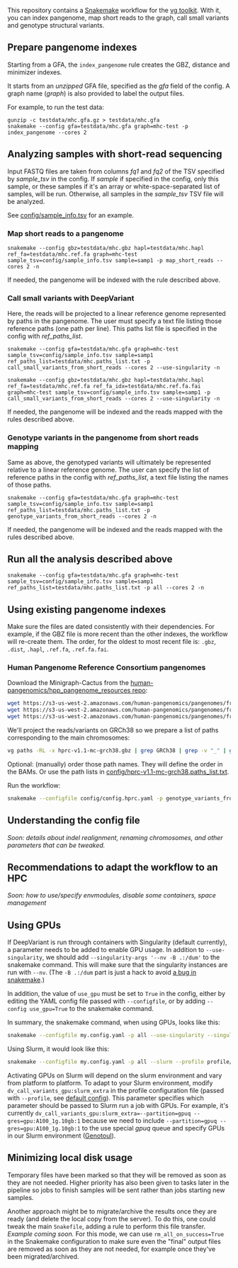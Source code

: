 This repository contains a [Snakemake](https://snakemake.readthedocs.io/en/stable/index.html) workflow for the [vg toolkit](https://github.com/vgteam/vg).
With it, you can index pangenome, map short reads to the graph, call small variants and genotype structural variants.

## Prepare pangenome indexes

Starting from a GFA, the `index_pangenome` rule creates the GBZ, distance and minimizer indexes.

It starts from an *unzipped* GFA file, specified as the *gfa* field of the config.
A graph name (*graph*) is also provided to label the output files.

For example, to run the test data:

```
gunzip -c testdata/mhc.gfa.gz > testdata/mhc.gfa
snakemake --config gfa=testdata/mhc.gfa graph=mhc-test -p index_pangenome --cores 2
```

## Analyzing samples with short-read sequencing

Input FASTQ files are taken from columns *fq1* and *fq2* of the TSV specified by *sample_tsv* in the config.
If *sample* if specified in the config, only this sample, or these samples if it's an array or white-space-separated list of samples, will be run.
Otherwise, all samples in the *sample_tsv* TSV file will be analyzed.

See [config/sample_info.tsv](config/sample_info.tsv) for an example.

### Map short reads to a pangenome

```
snakemake --config gbz=testdata/mhc.gbz hapl=testdata/mhc.hapl ref_fa=testdata/mhc.ref.fa graph=mhc-test sample_tsv=config/sample_info.tsv sample=samp1 -p map_short_reads --cores 2 -n
```

If needed, the pangenome will be indexed with the rule described above.

### Call small variants with DeepVariant

Here, the reads will be projected to a linear reference genome represented by paths in the pangenome.
The user must specify a text file listing those reference paths (one path per line). 
This paths list file is specified in the config with *ref_paths_list*.

```
snakemake --config gfa=testdata/mhc.gfa graph=mhc-test sample_tsv=config/sample_info.tsv sample=samp1 ref_paths_list=testdata/mhc.paths_list.txt -p call_small_variants_from_short_reads --cores 2 --use-singularity -n

snakemake --config gbz=testdata/mhc.gbz hapl=testdata/mhc.hapl ref_fa=testdata/mhc.ref.fa ref_fa_idx=testdata/mhc.ref.fa.fai graph=mhc-test sample_tsv=config/sample_info.tsv sample=samp1 -p call_small_variants_from_short_reads --cores 2 --use-singularity -n
```

If needed, the pangenome will be indexed and the reads mapped with the rules described above.

### Genotype variants in the pangenome from short reads mapping

Same as above, the genotyped variants will ultimately be represented relative to a linear reference genome.
The user can specify the list of reference paths in the config with *ref_paths_list*, a text file listing the names of those paths.

```
snakemake --config gfa=testdata/mhc.gfa graph=mhc-test sample_tsv=config/sample_info.tsv sample=samp1 ref_paths_list=testdata/mhc.paths_list.txt -p genotype_variants_from_short_reads --cores 2 -n
```

If needed, the pangenome will be indexed and the reads mapped with the rules described above.

## Run all the analysis described above

```
snakemake --config gfa=testdata/mhc.gfa graph=mhc-test sample_tsv=config/sample_info.tsv sample=samp1 ref_paths_list=testdata/mhc.paths_list.txt -p all --cores 2 -n
```

## Using existing pangenome indexes

Make sure the files are dated consistently with their dependencies. 
For example, if the GBZ file is more recent than the other indexes, the workflow will re-create them.
The order, for the oldest to most recent file is: `.gbz`, `.dist`, `.hapl`, `.ref.fa`, `.ref.fa.fai`.

### Human Pangenome Reference Consortium pangenomes

Download the Minigraph-Cactus from the [human-pangenomics/hpp_pangenome_resources repo](https://github.com/human-pangenomics/hpp_pangenome_resources#minigraph-cactus):

```sh
wget https://s3-us-west-2.amazonaws.com/human-pangenomics/pangenomes/freeze/freeze1/minigraph-cactus/hprc-v1.1-mc-grch38/hprc-v1.1-mc-grch38.gbz
wget https://s3-us-west-2.amazonaws.com/human-pangenomics/pangenomes/freeze/freeze1/minigraph-cactus/hprc-v1.1-mc-grch38/hprc-v1.1-mc-grch38.hapl
wget https://s3-us-west-2.amazonaws.com/human-pangenomics/pangenomes/freeze/freeze1/minigraph-cactus/hprc-v1.1-mc-grch38/hprc-v1.1-mc-grch38.snarls
```

We'll project the reads/variants on GRCh38 so we prepare a list of paths corresponding to the main chromosomes:

```sh
vg paths -RL -x hprc-v1.1-mc-grch38.gbz | grep GRCh38 | grep -v "_" | grep -v EBV > hprc-v1.1-mc-grch38.paths_list.txt
```

Optional: (manually) order those path names. They will define the order in the BAMs. Or use the path lists in [config/hprc-v1.1-mc-grch38.paths_list.txt](config/hprc-v1.1-mc-grch38.paths_list.txt).

Run the workflow:

```sh
snakemake --configfile config/config.hprc.yaml -p genotype_variants_from_short_reads --cores 2 -n --slurm --use-singularity --profile profile/default
```

## Understanding the config file

*Soon: details about indel realignment, renaming chromosomes, and other parameters that can be tweaked.*

## Recommendations to adapt the workflow to an HPC

*Soon: how to use/specify envmodules, disable some containers, space management*

## Using GPUs

If DeepVariant is run through containers with Singularity (default currently), a parameter needs to be added to enable GPU usage.
In addition to `--use-singularity`, we should add `--singularity-args '--nv -B .:/dum'` to the snakemake command.
This will make sure that the singularity instances are run with `--nv`.
(The `-B .:/dum` part is just a hack to avoid [a bug in snakemake](https://github.com/snakemake/snakemake/issues/1763).)

In addition, the value of `use_gpu` must be set to `True` in the config, either by editing the YAML config file passed with `--configfile`, or by adding `--config use_gpu=True` to the snakemake command.

In summary, the snakemake command, when using GPUs, looks like this:

```sh
snakemake --configfile my.config.yaml -p all --use-singularity --singularity-args '--nv -B .:/dum' --config use_gpu=True 
```

Using Slurm, it would look like this:

```sh
snakemake --configfile my.config.yaml -p all --slurm --profile profile/default --use-singularity --singularity-args '--nv -B .:/dum' --config use_gpu=True 
```

Activating GPUs on Slurm will depend on the slurm environment and vary from platform to platform.
To adapt to your Slurm environment, modify `dv_call_variants_gpu:slurm_extra` in the profile configuration file (passed with `--profile`, see [default config](profile/default/config.yaml)).
This parameter specifies which parameter should be passed to Slurm run a job with GPUs.
For example, it's currently `dv_call_variants_gpu:slurm_extra=--partition=gpuq --gres=gpu:A100_1g.10gb:1` because we need to include `--partition=gpuq --gres=gpu:A100_1g.10gb:1` to the use special *gpuq* queue and specify GPUs in our Slurm environment ([Genotoul](https://bioinfo.genotoul.fr/)).

## Minimizing local disk usage

Temporary files have been marked so that they will be removed as soon as they are not needed. 
Higher priority has also been given to tasks later in the pipeline so jobs to finish samples will be sent rather than jobs starting new samples.

Another approach might be to migrate/archive the results once they are ready (and delete the local copy from the server).
To do this, one could tweak the main `Snakefile`, adding a rule to perform this file transfer. *Example coming soon.*
For this mode, we can use `rm_all_on_success=True` in the Snakemake configuration to make sure even the "final" output files are removed as soon as they are not needed, for example once they've been migrated/archived.

